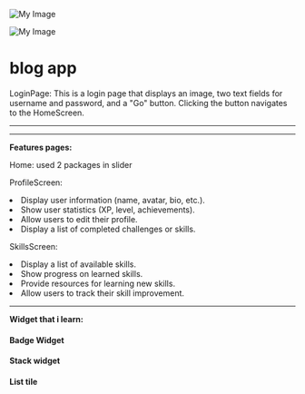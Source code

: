 ![My Image](./assets/img_Tuwaiq.png)


![My Image](./assets/)

# blog app

LoginPage: This is a login page that displays an image, two text fields for username and password, and a "Go" button. Clicking the button navigates to the HomeScreen.
<hr>

<hr>

**Features pages:**

Home:
used 2 packages in slider

ProfileScreen:
<li>Display user information (name, avatar, bio, etc.).
<li>Show user statistics (XP, level, achievements).
<li>Allow users to edit their profile.
<li>Display a list of completed challenges or skills.
    
    
SkillsScreen:
<li>Display a list of available skills.
<li>Show progress on learned skills.
<li>Provide resources for learning new skills.
<li>Allow users to track their skill improvement.  

<hr>

**Widget that i learn:**
#### Badge Widget
#### Stack widget
#### List tile
